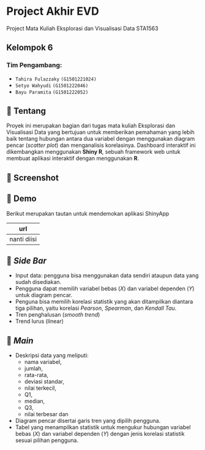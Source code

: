 # Project Akhir EVD
Project Mata Kuliah Eksplorasi dan Visualisasi Data STA1563
## Kelompok 6

### Tim Pengambang:
- `Tahira Fulazzaky` `(G1501221024)`
- `Setyo Wahyudi` `(G1501222046)`
- `Bayu Paramita` `(G1501222052)`

## :scroll: Tentang

Proyek ini merupakan bagian dari tugas mata kuliah Eksplorasi dan Visualisasi Data yang bertujuan untuk memberikan pemahaman yang lebih baik tentang hubungan antara dua variabel dengan menggunakan diagram pencar (_scatter plot_) dan menganalisis korelasinya. Dashboard interaktif ini dikembangkan menggunakan **Shiny R**, sebuah framework web untuk membuat aplikasi interaktif dengan menggunakan **R**.

## :rice_scene: Screenshot


## :dvd: Demo

Berikut merupakan tautan untuk mendemokan aplikasi ShinyApp

| url                      |
| ------------------------ |
| nanti diisi |

## :bookmark_tabs: _Side Bar_

- Input data: pengguna bisa menggunakan data sendiri ataupun data yang sudah disediakan.
- Pengguna dapat memilih variabel bebas (_X_) dan variabel dependen (_Y_) untuk diagram pencar.
- Penguna bisa memilih korelasi statistik yang akan ditampilkan diantara tiga pilihan, yaitu korelasi _Pearson_, _Spearman_, dan _Kendall Tau_.
- Tren penghalusan (_smooth trend_)
- Trend lurus (linear)

## :bookmark_tabs: _Main_

- Deskripsi data yang meliputi: 
    - nama variabel, 
    - jumlah, 
    - rata-rata, 
    - deviasi standar, 
    - nilai terkecil, 
    - Q1, 
    - median, 
    - Q3, 
    - nilai terbesar dan  
- Diagram pencar disertai garis tren yang dipilih pengguna.
- Tabel yang menampilkan statistik untuk mengukur hubungan variabel bebas (_X_) dan variabel dependen (_Y_) dengan jenis korelasi statistik sesuai pilihan pengguna.
